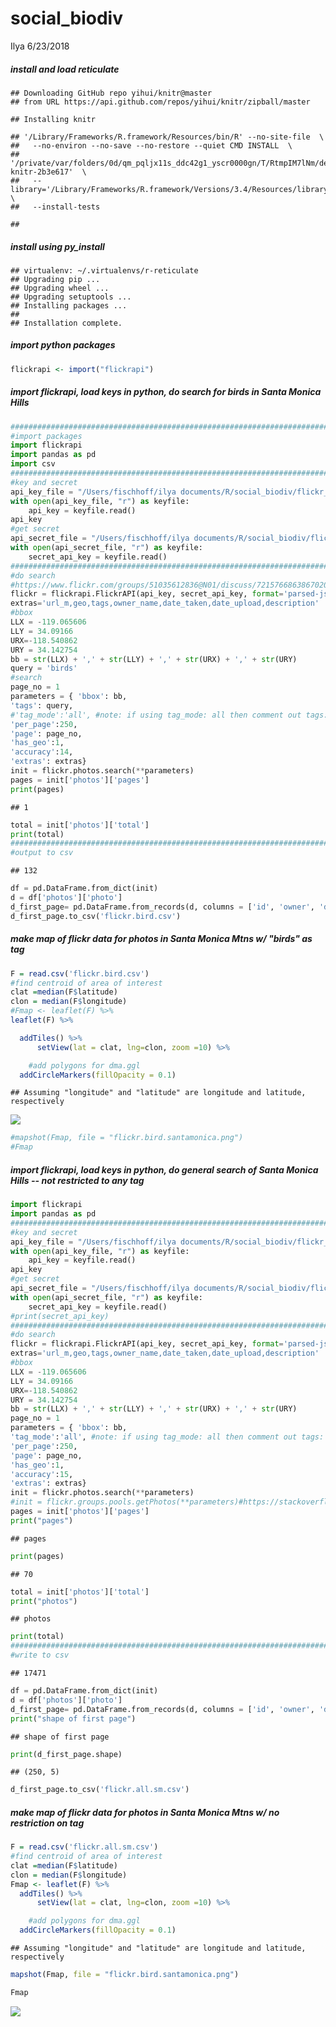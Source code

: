 social\_biodiv
================
Ilya
6/23/2018

##### install and load reticulate

    ## Downloading GitHub repo yihui/knitr@master
    ## from URL https://api.github.com/repos/yihui/knitr/zipball/master

    ## Installing knitr

    ## '/Library/Frameworks/R.framework/Resources/bin/R' --no-site-file  \
    ##   --no-environ --no-save --no-restore --quiet CMD INSTALL  \
    ##   '/private/var/folders/0d/qm_pqljx11s_ddc42g1_yscr0000gn/T/RtmpIM7lNm/devtools106492f857999/yihui-knitr-2b3e617'  \
    ##   --library='/Library/Frameworks/R.framework/Versions/3.4/Resources/library'  \
    ##   --install-tests

    ## 

##### install using py\_install

    ## virtualenv: ~/.virtualenvs/r-reticulate 
    ## Upgrading pip ...
    ## Upgrading wheel ...
    ## Upgrading setuptools ...
    ## Installing packages ...
    ## 
    ## Installation complete.

##### import python packages

``` r
flickrapi <- import("flickrapi")
```

##### import flickrapi, load keys in python, do search for birds in Santa Monica Hills

``` python
#####################################################################################
#import packages
import flickrapi
import pandas as pd
import csv
#####################################################################################
#key and secret
api_key_file = "/Users/fischhoff/ilya documents/R/social_biodiv/flickr_api_key.txt"
with open(api_key_file, "r") as keyfile:
    api_key = keyfile.read()
api_key
#get secret
api_secret_file = "/Users/fischhoff/ilya documents/R/social_biodiv/flickr_api_secret.txt"
with open(api_secret_file, "r") as keyfile:
    secret_api_key = keyfile.read()
#####################################################################################
#do search
#https://www.flickr.com/groups/51035612836@N01/discuss/72157668638670202/
flickr = flickrapi.FlickrAPI(api_key, secret_api_key, format='parsed-json')
extras='url_m,geo,tags,owner_name,date_taken,date_upload,description'
#bbox
LLX = -119.065606
LLY = 34.09166
URX=-118.540862
URY = 34.142754
bb = str(LLX) + ',' + str(LLY) + ',' + str(URX) + ',' + str(URY)
query = 'birds'
#search
page_no = 1
parameters = { 'bbox': bb, 
'tags': query, 
#'tag_mode':'all', #note: if using tag_mode: all then comment out tags: query
'per_page':250, 
'page': page_no, 
'has_geo':1, 
'accuracy':14,
'extras': extras}
init = flickr.photos.search(**parameters)
pages = init['photos']['pages']
print(pages)
```

    ## 1

``` python
total = init['photos']['total']
print(total)
#####################################################################################
#output to csv
```

    ## 132

``` python
df = pd.DataFrame.from_dict(init)
d = df['photos']['photo']
d_first_page= pd.DataFrame.from_records(d, columns = ['id', 'owner', 'description', 'latitude', 'longitude'])
d_first_page.to_csv('flickr.bird.csv')
```

##### make map of flickr data for photos in Santa Monica Mtns w/ "birds" as tag

``` r
F = read.csv('flickr.bird.csv')
#find centroid of area of interest
clat =median(F$latitude)
clon = median(F$longitude)
#Fmap <- leaflet(F) %>%
leaflet(F) %>%

  addTiles() %>%
      setView(lat = clat, lng=clon, zoom =10) %>%

    #add polygons for dma.ggl 
  addCircleMarkers(fillOpacity = 0.1)
```

    ## Assuming "longitude" and "latitude" are longitude and latitude, respectively

![](social_biodiv_files/figure-markdown_github/unnamed-chunk-5-1.png)

``` r
#mapshot(Fmap, file = "flickr.bird.santamonica.png")
#Fmap
```

##### import flickrapi, load keys in python, do general search of Santa Monica Hills -- not restricted to any tag

``` python
import flickrapi
import pandas as pd
#####################################################################################
#key and secret
api_key_file = "/Users/fischhoff/ilya documents/R/social_biodiv/flickr_api_key.txt"
with open(api_key_file, "r") as keyfile:
    api_key = keyfile.read()
api_key
#get secret
api_secret_file = "/Users/fischhoff/ilya documents/R/social_biodiv/flickr_api_secret.txt"
with open(api_secret_file, "r") as keyfile:
    secret_api_key = keyfile.read()
#print(secret_api_key)
#####################################################################################
#do search
flickr = flickrapi.FlickrAPI(api_key, secret_api_key, format='parsed-json')
extras='url_m,geo,tags,owner_name,date_taken,date_upload,description'
#bbox
LLX = -119.065606
LLY = 34.09166
URX=-118.540862
URY = 34.142754
bb = str(LLX) + ',' + str(LLY) + ',' + str(URX) + ',' + str(URY)
page_no = 1
parameters = { 'bbox': bb, 
'tag_mode':'all', #note: if using tag_mode: all then comment out tags: query
'per_page':250, 
'page': page_no, 
'has_geo':1, 
'accuracy':15,
'extras': extras}
init = flickr.photos.search(**parameters)
#init = flickr.groups.pools.getPhotos(**parameters)#https://stackoverflow.com/questions/29651576/python-flickr-api-for-group-search-and-get-image-data-set
pages = init['photos']['pages']
print("pages")
```

    ## pages

``` python
print(pages)
```

    ## 70

``` python
total = init['photos']['total']
print("photos")
```

    ## photos

``` python
print(total)
#####################################################################################
#write to csv
```

    ## 17471

``` python
df = pd.DataFrame.from_dict(init)
d = df['photos']['photo']
d_first_page= pd.DataFrame.from_records(d, columns = ['id', 'owner', 'description', 'latitude', 'longitude'])
print("shape of first page")
```

    ## shape of first page

``` python
print(d_first_page.shape)
```

    ## (250, 5)

``` python
d_first_page.to_csv('flickr.all.sm.csv')
```

##### make map of flickr data for photos in Santa Monica Mtns w/ no restriction on tag

``` r
F = read.csv('flickr.all.sm.csv')
#find centroid of area of interest
clat =median(F$latitude)
clon = median(F$longitude)
Fmap <- leaflet(F) %>%
  addTiles() %>%
      setView(lat = clat, lng=clon, zoom =10) %>%

    #add polygons for dma.ggl 
  addCircleMarkers(fillOpacity = 0.1)
```

    ## Assuming "longitude" and "latitude" are longitude and latitude, respectively

``` r
mapshot(Fmap, file = "flickr.bird.santamonica.png")

Fmap
```

![](social_biodiv_files/figure-markdown_github/unnamed-chunk-7-1.png)
